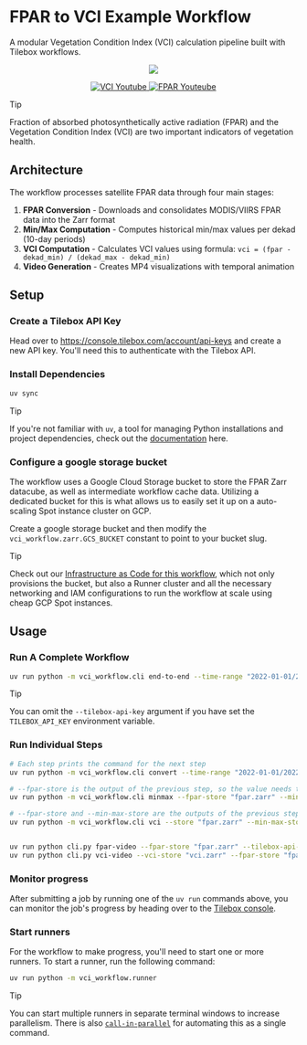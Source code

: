 # FPAR to VCI Example Workflow

A modular Vegetation Condition Index (VCI) calculation pipeline built with Tilebox workflows.

<p align="center">
  <img src="../VCI.png"></a>
</p>

<div align="center">
  <a href="https://youtu.be/s4wzyX9adWo" target="_blank">
    <img src="https://img.shields.io/badge/VCI-View_on_Youtube-red?logo=youtube&style=flat-square" alt="VCI Youtube"/>
  </a>
  <a href="https://youtu.be/AGr1OB91ZPk" target="_blank">
    <img src="https://img.shields.io/badge/FPAR-View_on_Youtube-red?logo=youtube&style=flat-square" alt="FPAR Youteube"/>
  </a>
</div>

> [!TIP]
> Fraction of absorbed photosynthetically active radiation (FPAR) and the Vegetation Condition Index (VCI) are two important indicators of vegetation health.

## Architecture

The workflow processes satellite FPAR data through four main stages:

1. **FPAR Conversion** - Downloads and consolidates MODIS/VIIRS FPAR data into the Zarr format
2. **Min/Max Computation** - Computes historical min/max values per dekad (10-day periods)
3. **VCI Computation** - Calculates VCI values using formula: `vci = (fpar - dekad_min) / (dekad_max - dekad_min)`
4. **Video Generation** - Creates MP4 visualizations with temporal animation

## Setup

### Create a Tilebox API Key

Head over to https://console.tilebox.com/account/api-keys and create a new API key.
You'll need this to authenticate with the Tilebox API.

### Install Dependencies

```bash
uv sync
```

> [!TIP]
> If you're not familiar with `uv`, a tool for managing Python installations and project dependencies, check out the [documentation](https://docs.astral.sh/uv/#installation) here.

### Configure a google storage bucket

The workflow uses a Google Cloud Storage bucket to store the FPAR Zarr datacube, as well as intermediate workflow cache
data. Utilizing a dedicated bucket for this is what allows us to easily set it up on a auto-scaling Spot instance cluster
on GCP.

Create a google storage bucket and then modify the `vci_workflow.zarr.GCS_BUCKET` constant to point to your bucket slug.

> [!TIP]
> Check out our [Infrastructure as Code for this workflow](../infrastructure/), which not only provisions the bucket, but also a Runner cluster and all the necessary networking and IAM configurations to run the workflow at scale using cheap GCP Spot instances.

## Usage

### Run A Complete Workflow

```bash
uv run python -m vci_workflow.cli end-to-end --time-range "2022-01-01/2022-12-31" --tilebox-api-key <your-api-key>
```

> [!TIP]
> You can omit the `--tilebox-api-key` argument if you have set the `TILEBOX_API_KEY` environment variable.

### Run Individual Steps

```bash
# Each step prints the command for the next step
uv run python -m vci_workflow.cli convert --time-range "2022-01-01/2022-12-31" --fpar-store "fpar.zarr" --tilebox-api-key <your-api-key>

# --fpar-store is the output of the previous step, so the value needs to match
uv run python -m vci_workflow.cli minmax --fpar-store "fpar.zarr" --min-max-store "minmax.zarr" --tilebox-api-key <your-api-key>

# --fpar-store and --min-max-store are the outputs of the previous steps, so the values need to match
uv run python -m vci_workflow.cli vci --store "fpar.zarr" --min-max-store "minmax.zarr" --vci-store "vci.zarr" --tilebox-api-key <your-api-key>


uv run python cli.py fpar-video --fpar-store "fpar.zarr" --tilebox-api-key <your-api-key>
uv run python cli.py vci-video --vci-store "vci.zarr" --fpar-store "fpar.zarr" --tilebox-api-key <your-api-key>
```

### Monitor progress

After submitting a job by running one of the `uv run` commands above, you can monitor the job's progress by heading over to
the [Tilebox console](https://console.tilebox.com/workflows/jobs).

### Start runners

For the workflow to make progress, you'll need to start one or more runners. To start a runner, run the following command:

```bash
uv run python -m vci_workflow.runner
```

> [!TIP]
> You can start multiple runners in separate terminal windows to increase parallelism. There is also [`call-in-parallel`](https://github.com/tilebox/call-in-parallel) for automating this as a single command.
